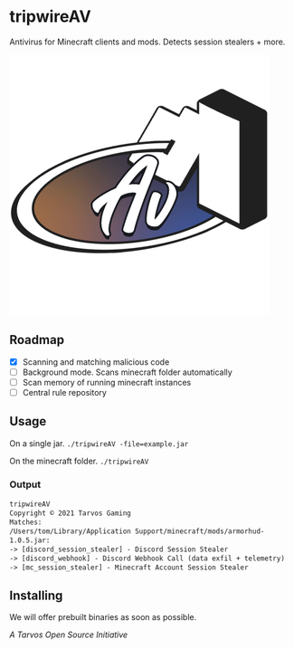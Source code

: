 # tripwireAV
Antivirus for Minecraft clients and mods. Detects session stealers + more.

![Tripwire AV Logo](https://raw.githubusercontent.com/tarvos-gaming/tripwireAV/main/assets/twav_logo.png)

## Roadmap
- [x] Scanning and matching malicious code
- [ ] Background mode. Scans minecraft folder automatically
- [ ] Scan memory of running minecraft instances
- [ ] Central rule repository

## Usage
On a single jar.
```./tripwireAV -file=example.jar```

On the minecraft folder.
```./tripwireAV```
### Output
```
tripwireAV
Copyright © 2021 Tarvos Gaming
Matches:                                                                                                                                                                                     
/Users/tom/Library/Application Support/minecraft/mods/armorhud-1.0.5.jar:
-> [discord_session_stealer] - Discord Session Stealer
-> [discord_webhook] - Discord Webhook Call (data exfil + telemetry)
-> [mc_session_stealer] - Minecraft Account Session Stealer
```

## Installing
We will offer prebuilt binaries as soon as possible.

*A Tarvos Open Source Initiative*
